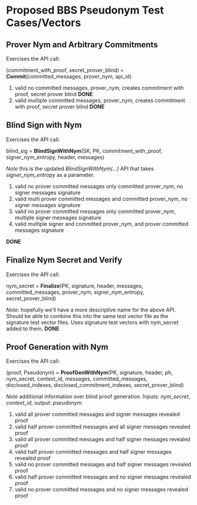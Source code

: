 # Proposed BBS Pseudonym Test Cases/Vectors

## Prover Nym and Arbitrary Commitments

Exercises the API call:

(commitment_with_proof, secret_prover_blind) = **Commit**(committed_messages, prover_nym, api_id)

1. valid no committed messages, prover_nym, creates commitment with proof, secret prover blind **DONE**
2. valid multiple committed messages, prover_nym, creates commitment with proof, secret prover blind **DONE**

## Blind Sign with Nym

Exercises the API call:

blind_sig = **BlindSignWithNym**(SK, PK, commitment_with_proof, signer_nym_entropy, header, messages)

*Note* this is the updated *BlindSignWithNym(...)* API that takes *signer_nym_entropy* as a parameter.

1. valid no prover committed messages only committed prover_nym, no signer messages signature
2. valid multi prover committed messages and committed prover_nym, no signer messages signature
3. valid no prover committed messages only committed prover_nym, multiple signer messages signature
4. valid multiple signer and committed prover_nym, and prover committed messages signature

**DONE**

## Finalize Nym Secret and Verify

Exercises the API call:

nym_secret = **Finalize**(PK, signature, header, messages, committed_messages, prover_nym, signer_nym_entropy, secret_prover_blind)

*Note*: hopefully we'll have a more descriptive name for the above API. Should be able to combine this into the same test vector file as the signature test vector files. Uses signature test vectors with nym_secret added to them. **DONE**

## Proof Generation with Nym

Exercises the API call:

(proof, Pseudonym) = **ProofGenWithNym**(PK, signature, header, ph, nym_secret, context_id, messages, committed_messages, disclosed_indexes, disclosed_commitment_indexes, secret_prover_blind)

*Note* additional information over blind proof generation. Inputs: *nym_secret*, *context_id*, output: *pseudonym*.

1. valid all prover committed messages and signer messages revealed proof
2. valid half prover committed messages and all signer messages revealed proof
3. valid all prover committed messages and half signer messages revealed proof
4. valid half prover committed messages and half signer messages revealed proof
5. valid no prover committed messages and half signer messages revealed proof
6. valid half prover committed messages and no signer messages revealed proof
7. valid no prover committed messages and no signer messages revealed proof
